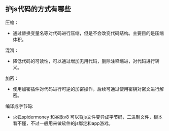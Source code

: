 ## 护js代码的方式有哪些

压缩：
* 通过替换变量名等对代码进行压缩，但是不会改变代码结构。主要目的是压缩体积。


混淆：
* 降低代码的可读性，可以通过增加无用代码，删除注释缩进，对代码进行转义。


加密：
* 使用加密插件对代码进行可逆的加密操作，后续可通过使用密钥对密文进行解密。

编译成字节码:
* 火狐spidermoney 和谷歌v8 可以将js文件变异成字节码，二进制文件，根本看不懂，不过一般用来做软件的js绑定和app游戏。